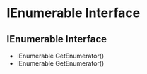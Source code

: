 # IEnumerable Interface

## IEnumerable<T> Interface
* IEnumerable GetEnumerator()
* IEnumerable<T> GetEnumerator()

